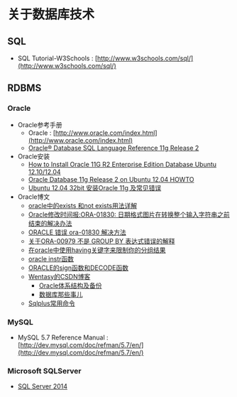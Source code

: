 # 关于数据库技术

## SQL

* SQL Tutorial-W3Schools : [http://www.w3schools.com/sql/](http://www.w3schools.com/sql/)

## RDBMS

### Oracle
* Oracle参考手册
  * Oracle : [http://www.oracle.com/index.html](http://www.oracle.com/index.html)
  * [Oracle® Database SQL Language Reference 11g Release 2](http://docs.oracle.com/cd/E11882_01/server.112/e41084/toc.htm)
* Oracle安装
  * [How to Install Oracle 11G R2 Enterprise Edition Database Ubuntu 12.10/12.04](http://www.techienote.com/tag/oracle-database-11g-r2-on-ubuntu-12-04)
  * [Oracle Database 11g Release 2 on Ubuntu 12.04 HOWTO](http://hswong3i.net/blog/hswong3i/oracle-database-11g-release-2-ubuntu-12-04-howto)
  * [Ubuntu 12.04 32bit 安装Oracle 11g 及常见错误](http://www.linuxidc.com/Linux/2013-05/84398p4.htm)
* Oracle博文
  * [oracle中的exists 和not exists用法详解](http://blog.sina.com.cn/s/blog_601d1ce30100cyrb.html)
  * [Oracle修改时间报:ORA-01830: 日期格式图片在转换整个输入字符串之前结束的解决办法 ](http://www.blogjava.net/397879213/archive/2010/12/29/341925.html)
  * [ORACLE 错误 ora-01830 解决方法](http://www.cnblogs.com/BetterWF/archive/2012/06/20/2556442.html)
  * [关于ORA-00979 不是 GROUP BY 表达式错误的解释](http://blog.163.com/wkyuyang_001/blog/static/10802122820091745135193/)
  * [在oracle中使用having关键字来限制你的分组结果](http://blog.163.com/wkyuyang_001/blog/static/1080212282009174533414/)
  * [oracle instr函数](http://www.cnblogs.com/BetterWF/archive/2012/06/20/2556444.html)
  * [ORACLE的sign函数和DECODE函数](http://www.cnblogs.com/BetterWF/archive/2012/06/12/2545829.html)
  * [Wentasy的CSDN博客](http://blog.csdn.net/justdb/)
    * [Oracle体系结构及备份](http://blog.csdn.net/column/details/wgb-oracle.html) 
    * [数据库那些事儿](http://blog.csdn.net/column/details/wgb-db.html)
  * [Sqlplus常用命令](http://www.2cto.com/database/201305/213224.html)


### MySQL

* MySQL 5.7 Reference Manual : [http://dev.mysql.com/doc/refman/5.7/en/](http://dev.mysql.com/doc/refman/5.7/en/)

### Microsoft SQLServer

* [SQL Server 2014](http://www.microsoft.com/zh-cn/server-cloud/products/sql-server/)
